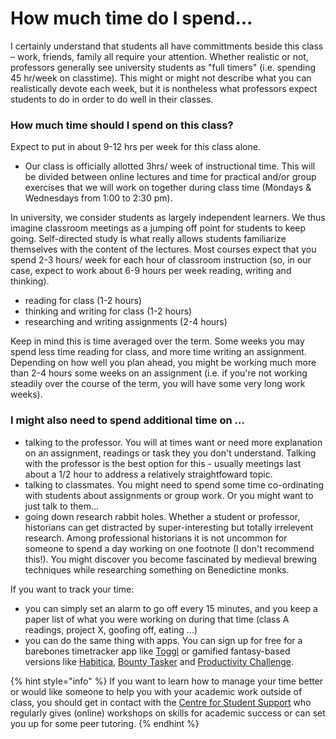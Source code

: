 # How much time do I spend...

I certainly understand that students all have committments beside this class – work, friends, family all require your attention. Whether realistic or not, professors generally see university students as "full timers" \(i.e. spending 45 hr/week on classtime\). This might or might not describe what you can realistically devote each week, but it is nontheless what professors expect students to do in order to do well in their classes. 

### How much time should I spend on this class?

Expect to put in about 9-12 hrs per week for this class alone.

* Our class is officially allotted 3hrs/ week of instructional time. This will be divided between online lectures and time for practical and/or group exercises that we will work on together during class time \(Mondays & Wednesdays from 1:00 to 2:30 pm\).

In university, we consider students as largely independent learners. We thus imagine classroom meetings as a jumping off point for students to keep going. Self-directed study is what really allows students familiarize themselves with the content of the lectures. Most courses expect that you spend 2-3 hours/ week for each hour of classroom instruction \(so, in our case, expect to work about 6-9 hours per week reading, writing and thinking\). 

* reading for class \(1-2 hours\)
* thinking and writing for class \(1-2 hours\) 
* researching and writing assignments \(2-4 hours\)

Keep in mind this is time averaged over the term. Some weeks you may spend less time reading for class, and more time writing an assignment. Depending on how well you plan ahead, you might be working much more than 2-4 hours some weeks on an assignment \(i.e. if you're not working steadily over the course of the term, you will have some very long work weeks\). 

### I might also need to spend additional time on ...

* talking to the professor. You will at times want or need more explanation on an assignment, readings or task they you don't understand. Talking with the professor is the best option for this - usually meetings last about a 1/2 hour to address a relatively straightfoward topic. 
* talking to classmates. You might need to spend some time co-ordinating with students about assignments or group work. Or you might want to just talk to them...
* going down research rabbit holes. Whether a student or professor, historians can get distracted by super-interesting but totally irrelevent research. Among professional historians it is not uncommon for someone to spend a day working on one footnote \(I don't recommend this!\). You might discover you become fascinated by medieval brewing techniques while researching something on Benedictine monks. 

If you want to track your time:

* you can simply set an alarm to go off every 15 minutes, and you keep a paper list of what you were working on during that time \(class A readings, project X, goofing off, eating ...\)
* you can do the same thing with apps. You can sign up for free for a barebones timetracker app like [Toggl](https://www.toggl.com) or gamified fantasy-based versions like [Habitica](https://habitica.com/static/home), [Bounty Tasker](https://apps.apple.com/us/app/bounty-tasker-gamify-your-tasks-and-to-do-list/id1229566216?ls=1) and [Productivity Challenge](https://apps.apple.com/us/app/productivity-challenge-timer/id1117766356). 

{% hint style="info" %}
If you want to learn how to manage your time better or would like someone to help you with your academic work outside of class, you should get in contact with the [Centre for Student Support](https://carleton.ca/csas/) who regularly gives \(online\) workshops on skills for academic success or can set you up for some peer tutoring. 
{% endhint %}

